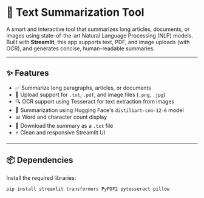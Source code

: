 # 📝 Text Summarization Tool

A smart and interactive tool that summarizes long articles, documents, or images using state-of-the-art Natural Language Processing (NLP) models. Built with **Streamlit**, this app supports text, PDF, and image uploads (with OCR), and generates concise, human-readable summaries.

---

## ✨ Features

- ✅ Summarize long paragraphs, articles, or documents
- 📂 Upload support for `.txt`, `.pdf`, and image files (`.png`, `.jpg`)
- 🔍 OCR support using Tesseract for text extraction from images
- 🧠 Summarization using Hugging Face's `distilbart-cnn-12-6` model
- 📊 Word and character count display
- 💾 Download the summary as a `.txt` file
- ⚡ Clean and responsive Streamlit UI

---

## 📦 Dependencies

Install the required libraries:

```bash
pip install streamlit transformers PyPDF2 pytesseract pillow
